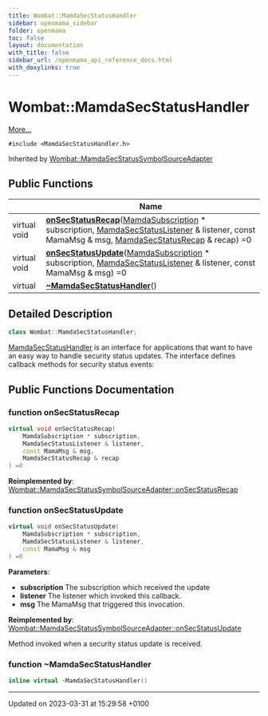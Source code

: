 ```yaml
---
title: Wombat::MamdaSecStatusHandler
sidebar: openmama_sidebar
folder: openmama
toc: false
layout: documentation
with_title: false
sidebar_url: /openmama_api_reference_docs.html
with_doxylinks: true
---
```


# Wombat::MamdaSecStatusHandler



 [More...](#detailed-description)


`#include <MamdaSecStatusHandler.h>`

Inherited by [Wombat::MamdaSecStatusSymbolSourceAdapter](classWombat_1_1MamdaSecStatusSymbolSourceAdapter.html)

## Public Functions

|                | Name           |
| -------------- | -------------- |
| virtual void | **[onSecStatusRecap](classWombat_1_1MamdaSecStatusHandler.html#function-onsecstatusrecap)**([MamdaSubscription](classWombat_1_1MamdaSubscription.html) * subscription, [MamdaSecStatusListener](classWombat_1_1MamdaSecStatusListener.html) & listener, const MamaMsg & msg, [MamdaSecStatusRecap](classWombat_1_1MamdaSecStatusRecap.html) & recap) =0 |
| virtual void | **[onSecStatusUpdate](classWombat_1_1MamdaSecStatusHandler.html#function-onsecstatusupdate)**([MamdaSubscription](classWombat_1_1MamdaSubscription.html) * subscription, [MamdaSecStatusListener](classWombat_1_1MamdaSecStatusListener.html) & listener, const MamaMsg & msg) =0 |
| virtual | **[~MamdaSecStatusHandler](classWombat_1_1MamdaSecStatusHandler.html#function-~mamdasecstatushandler)**() |

## Detailed Description

```cpp
class Wombat::MamdaSecStatusHandler;
```


[MamdaSecStatusHandler](classWombat_1_1MamdaSecStatusHandler.html) is an interface for applications that want to have an easy way to handle security status updates. The interface defines callback methods for security status events: 

## Public Functions Documentation

### function onSecStatusRecap

```cpp
virtual void onSecStatusRecap(
    MamdaSubscription * subscription,
    MamdaSecStatusListener & listener,
    const MamaMsg & msg,
    MamdaSecStatusRecap & recap
) =0
```


**Reimplemented by**: [Wombat::MamdaSecStatusSymbolSourceAdapter::onSecStatusRecap](classWombat_1_1MamdaSecStatusSymbolSourceAdapter.html#function-onsecstatusrecap)


### function onSecStatusUpdate

```cpp
virtual void onSecStatusUpdate(
    MamdaSubscription * subscription,
    MamdaSecStatusListener & listener,
    const MamaMsg & msg
) =0
```


**Parameters**: 

  * **subscription** The subscription which received the update 
  * **listener** The listener which invoked this callback. 
  * **msg** The MamaMsg that triggered this invocation. 


**Reimplemented by**: [Wombat::MamdaSecStatusSymbolSourceAdapter::onSecStatusUpdate](classWombat_1_1MamdaSecStatusSymbolSourceAdapter.html#function-onsecstatusupdate)


Method invoked when a security status update is received.


### function ~MamdaSecStatusHandler

```cpp
inline virtual ~MamdaSecStatusHandler()
```


-------------------------------

Updated on 2023-03-31 at 15:29:58 +0100